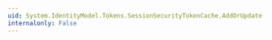 ```yaml
---
uid: System.IdentityModel.Tokens.SessionSecurityTokenCache.AddOrUpdate(System.IdentityModel.Tokens.SessionSecurityTokenCacheKey,System.IdentityModel.Tokens.SessionSecurityToken,System.DateTime)
internalonly: False
---
```

